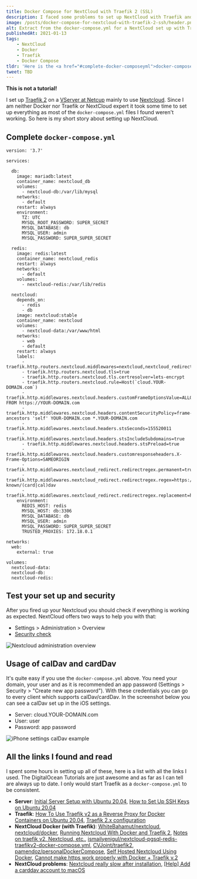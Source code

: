 ```yaml
---
title: Docker Compose for NextCloud with Traefik 2 (SSL)
description: I faced some problems to set up NextCloud with Traefik and that's why I share my docker-compose.yml.
image: /posts/docker-compose-for-nextcloud-with-traefik-2-ssh/header.png
alt: Extract from the docker-compose.yml for a NextCloud set up with Traefik
publishedAt: 2021-01-13
tags: 
    - NextCloud
    - Docker
    - Traefik
    - Docker Compose
tldr: 'Here is the <a href="#complete-docker-composeyml">docker-compose.yml</a> you are looking for.'
tweet: TBD
---
```


__This is not a tutorial!__

I set up [Traefik 2](https://traefik.io/) on a [VServer at Netcup](https://www.netcup.eu/vserver/vps.php#v-server-details) mainly to use [Nextcloud](https://nextcloud.com/). Since I am neither Docker nor Traefik or NextCloud expert it took some time to set up everything as most of the `docker-compose.yml` files I found weren't working. So here is my short story about setting up NextCloud.

## Complete `docker-compose.yml`

```yaml[docker-compose.yml]
version: '3.7'

services:

  db:
    image: mariadb:latest
    container_name: nextcloud_db
    volumes:
      - nextcloud-db:/var/lib/mysql
    networks:
      - default
    restart: always
    environment:
      TZ: UTC
      MYSQL_ROOT_PASSWORD: SUPER_SECRET
      MYSQL_DATABASE: db
      MYSQL_USER: admin
      MYSQL_PASSWORD: SUPER_SUPER_SECRET

  redis:
    image: redis:latest
    container_name: nextcloud_redis
    restart: always
    networks:
      - default
    volumes:
      - nextcloud-redis:/var/lib/redis

  nextcloud:
    depends_on:
      - redis
      - db
    image: nextcloud:stable 
    container_name: nextcloud
    volumes:
      - nextcloud-data:/var/www/html
    networks:
      - web
      - default
    restart: always
    labels:
      - traefik.http.routers.nextcloud.middlewares=nextcloud,nextcloud_redirect
      - traefik.http.routers.nextcloud.tls=true
      - traefik.http.routers.nextcloud.tls.certresolver=lets-encrypt
      - traefik.http.routers.nextcloud.rule=Host(`cloud.YOUR-DOMAIN.com`)
      - traefik.http.middlewares.nextcloud.headers.customFrameOptionsValue=ALLOW-FROM https://YOUR-DOMAIN.com
      - traefik.http.middlewares.nextcloud.headers.contentSecurityPolicy=frame-ancestors 'self' YOUR-DOMAIN.com *.YOUR-DOMAIN.com
      - traefik.http.middlewares.nextcloud.headers.stsSeconds=155520011
      - traefik.http.middlewares.nextcloud.headers.stsIncludeSubdomains=true
      - traefik.http.middlewares.nextcloud.headers.stsPreload=true
      - traefik.http.middlewares.nextcloud.headers.customresponseheaders.X-Frame-Options=SAMEORIGIN
      - traefik.http.middlewares.nextcloud_redirect.redirectregex.permanent=true
      - traefik.http.middlewares.nextcloud_redirect.redirectregex.regex=https://(.*)/.well-known/(card|cal)dav
      - traefik.http.middlewares.nextcloud_redirect.redirectregex.replacement=https://$${1}/remote.php/dav/
    environment:
      REDIS_HOST: redis
      MYSQL_HOST: db:3306
      MYSQL_DATABASE: db
      MYSQL_USER: admin
      MYSQL_PASSWORD: SUPER_SUPER_SECRET
      TRUSTED_PROXIES: 172.18.0.1 

networks:
  web:
    external: true

volumes:
  nextcloud-data:
  nextcloud-db:
  nextcloud-redis:
```

## Test your set up and security

After you fired up your Nextcloud you should check if everything is working as expected. NextCloud offers two ways to help you with that: 

* Settings > Administration > Overview
* [Security check](https://scan.nextcloud.com/)

![Nextcloud administration overview](/posts/docker-compose-for-nextcloud-with-traefik-2-ssh/security_setup_warnings.png)


## Usage of calDav and cardDav

It's quite easy if you use the `docker-compose.yml` above. You need your domain, your user and as it is recommended an app password (Settings > Security > "Create new app password"). With these credentials you can go to every client which supports calDav/cardDav. In the screenshot below you can see a calDav set up in the iOS settings.

* Server: cloud.YOUR-DOMAIN.com
* User: user
* Password: app password

![iPhone settings calDav example](/posts/docker-compose-for-nextcloud-with-traefik-2-ssh/iphone_caldav.png)

## All the links I found and read

I spent some hours in setting up all of these, here is a list with all the links I used. The DigitalOcean Tutorials are just awesome and as far as I can tell are always up to date. I only would start Traefik as a `docker-compose.yml` to be consistent.

* __Server__: [Initial Server Setup with Ubuntu 20.04](https://www.digitalocean.com/community/tutorials/initial-server-setup-with-ubuntu-20-04), [How to Set Up SSH Keys on Ubuntu 20.04](https://www.digitalocean.com/community/tutorials/how-to-set-up-ssh-keys-on-ubuntu-20-04)
* __Traefik__: [How To Use Traefik v2 as a Reverse Proxy for Docker Containers on Ubuntu 20.04](https://www.digitalocean.com/community/tutorials/how-to-use-traefik-v2-as-a-reverse-proxy-for-docker-containers-on-ubuntu-20-04), [Traefik 2.x configuration](https://mwunderling.com/blog/traefik2.html)
* __NextCloud Docker (with Traefik)__: [WhiteBahamut/nextcloud](https://github.com/WhiteBahamut/nextcloud), [nextcloud/docker](https://github.com/nextcloud/docker), [Running Nextcloud With Docker and Traefik 2](https://chriswiegman.com/2020/01/running-nextcloud-with-docker-and-traefik-2/), [Notes on traefik v2, Nextcloud, etc.](https://mattsch.com/2020/01/16/notes-on-traefik-v2-nextcloud-etc/), [ismailyenigul/nextcloud-pgsql-redis-traefikv2-docker-compose.yml](https://gist.github.com/ismailyenigul/f03b4f5f15e5e61ac5b80905c5d2890a), [CVJoint/traefik2](https://github.com/CVJoint/traefik2/blob/master/ymlfiles/nextcloud.yml), [pamendoz/personalDockerCompose](https://github.com/pamendoz/personalDockerCompose/blob/master/docker-compose.yml), [Self Hosted Nextcloud Using Docker](https://florianfranke.dev/posts/2018/10/self-hosted-nextcloud-using-docker/), [Cannot make https work properly with Docker + Traefik v.2](https://help.nextcloud.com/t/cannot-make-https-work-properly-with-docker-traefik-v-2/88541)
* __NextCloud problems__: [Nextcloud really slow after installation](https://help.nextcloud.com/t/nextcloud-really-slow-after-installation/74719/6), [[Help] Add a carddav account to macOS](https://help.nextcloud.com/t/help-add-a-carddav-account-to-macos/37253)
